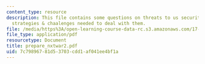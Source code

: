 ```yaml
---
content_type: resource
description: This file contains some questions on threats to us security, their impact,
  strategies & chaalenges needed to deal with them.
file: /media/https%3A/open-learning-course-data-rc.s3.amazonaws.com/17-460-defense-politics-spring-2006/7c79896781d53703cdd1af041ee4bf1a_prepare_nxtwar2.pdf
file_type: application/pdf
resourcetype: Document
title: prepare_nxtwar2.pdf
uid: 7c798967-81d5-3703-cdd1-af041ee4bf1a
---
```

